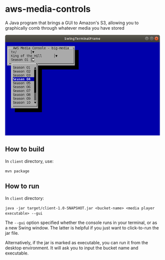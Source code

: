 # aws-media-controls
A Java program that brings a GUI to Amazon's S3, allowing you to graphically comb through whatever media you have stored

![Screenshot A](https://raw.githubusercontent.com/cdb84/aws-media-controls/main/Console1.png)

## How to build

In `client` directory, use:

`mvn package`

## How to run

In `client` directory:

`java -jar target/client-1.0-SNAPSHOT.jar <bucket-name> <media player executable> --gui`

The `--gui` option specified whether the console runs in your terminal, or as a new Swing window. The latter is helpful if you just want to click-to-run the jar file.

Alternatively, if the jar is marked as executable, you can run it from the desktop environment. It will ask you to input the bucket name and executable.
